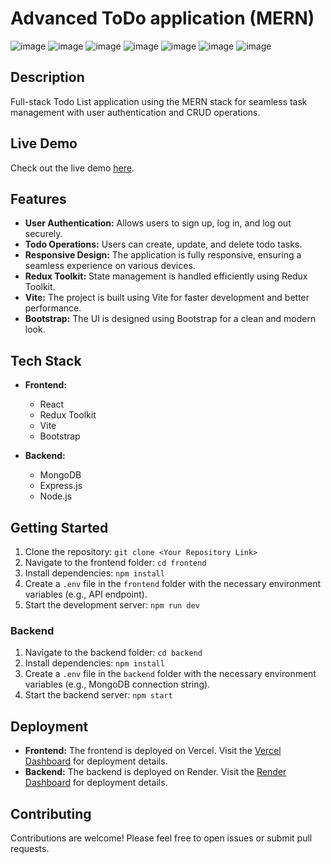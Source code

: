 # Advanced ToDo application (MERN)

![image](https://github.com/subhadip-kundu/ToDo-Advanced/assets/124190254/d31371e7-bf3f-4660-9188-afb493bbac0f)
![image](https://github.com/subhadip-kundu/ToDo-Advanced/assets/124190254/87467259-3f79-4c1a-8c04-d0f7c77e1848)
![image](https://github.com/subhadip-kundu/ToDo-Advanced/assets/124190254/efc960bb-e969-4716-9d11-90a1b56b13f2)
![image](https://github.com/subhadip-kundu/ToDo-Advanced/assets/124190254/40b24cb6-3702-4899-9fb3-71654b7f349e)
![image](https://github.com/subhadip-kundu/ToDo-Advanced/assets/124190254/8a06983d-820e-471f-af50-8873b9b4754c)
![image](https://github.com/subhadip-kundu/ToDo-Advanced/assets/124190254/920b5b03-6c06-40cd-8679-e19d7920d68e)
![image](https://github.com/subhadip-kundu/ToDo-Advanced/assets/124190254/ee19bf83-15ae-43ff-b570-f3f45718a71d)




## Description

Full-stack Todo List application using the MERN stack for seamless task management with user authentication and CRUD operations.

## Live Demo

Check out the live demo [here](https://advanced-to-do-host.vercel.app/).

## Features

- **User Authentication:** Allows users to sign up, log in, and log out securely.
- **Todo Operations:** Users can create, update, and delete todo tasks.
- **Responsive Design:** The application is fully responsive, ensuring a seamless experience on various devices.
- **Redux Toolkit:** State management is handled efficiently using Redux Toolkit.
- **Vite:** The project is built using Vite for faster development and better performance.
- **Bootstrap:** The UI is designed using Bootstrap for a clean and modern look.

## Tech Stack

- **Frontend:**
  - React
  - Redux Toolkit
  - Vite
  - Bootstrap

- **Backend:**
  - MongoDB
  - Express.js
  - Node.js

## Getting Started

1. Clone the repository: `git clone <Your Repository Link>`
2. Navigate to the frontend folder: `cd frontend`
3. Install dependencies: `npm install`
4. Create a `.env` file in the `frontend` folder with the necessary environment variables (e.g., API endpoint).
5. Start the development server: `npm run dev`

### Backend

1. Navigate to the backend folder: `cd backend`
2. Install dependencies: `npm install`
3. Create a `.env` file in the `backend` folder with the necessary environment variables (e.g., MongoDB connection string).
4. Start the backend server: `npm start`

## Deployment

- **Frontend:** The frontend is deployed on Vercel. Visit the [Vercel Dashboard](https://vercel.com/) for deployment details.
- **Backend:** The backend is deployed on Render. Visit the [Render Dashboard](https://render.com/) for deployment details.

## Contributing

Contributions are welcome! Please feel free to open issues or submit pull requests.

